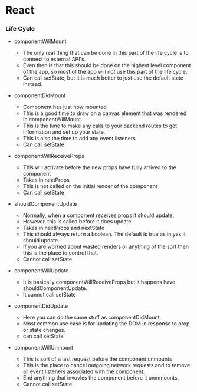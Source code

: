 # React
### Life Cycle
+ componentWillMount
  + The only real thing that can be done in this part of the life cycle is to connect to external API's.
  + Even then is that this should be done on the highest level component of the app, so most of the app will not use this part of the life cycle.
  + Can call setState, but it is much better to just use the default state instead.

+ componentDidMount
  + Component has just now mounted
  + This is a good time to draw on a canvas element that was rendered in componentWillMount.
  + This is the time to make any calls to your backend routes to get information and set up your state.
  + This is also the time to add any event listeners
  + Can call setState

+ componentWillReceiveProps
  + This will activate before the new props have fully arrived to the component
  + Takes in nextProps
  + This is not called on the initial render of the component
  + Can call setState

+ shouldComponentUpdate
  + Normally, when a component receives props it should update.
  + However, this is called before it does update.
  + Takes in nextProps and nextState
  + This should always return a boolean. The default is true as in yes it should update.
  + If you are worried about wasted renders or anything of the sort then this is the place to control that.
  + Cannot call setState.

+ componentWillUpdate
  + It is basically componentWillReceiveProps but it happens have shouldComponentUpdate.
  + It cannot call setState

+ componentDidUpdate
  + Here you can do the same stuff as componentDidMount. 
  + Most common use case is for updating the DOM in response to prop or state changes.
  + can call setState

+ componentWillUnmount 
  + This is sort of a last request before the component unmounts
  + This is the place to cancel outgoing network requests and to remove all event listeners associated with the component.
  + End anything that invovles the component before it unmmounts.
  + Cannot call setState